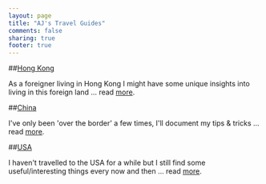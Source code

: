 ```yaml
---
layout: page
title: "AJ's Travel Guides"
comments: false
sharing: true
footer: true
---
```


##[Hong Kong](/hong-kong/)

As a foreigner living in Hong Kong I might have some unique insights into living in this foreign land … read [more](/hong-kong/).

##[China](/china/)

I've only been 'over the border' a few times, I'll document my tips & tricks … read [more](/china/).

##[USA](/usa/)

I haven't travelled to the USA for a while but I still find some useful/interesting things every now and then … read [more](/usa/).
